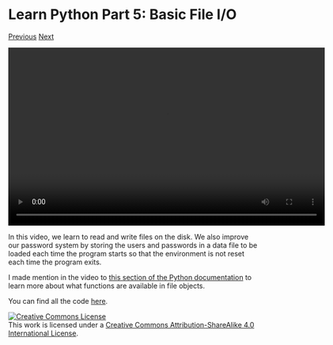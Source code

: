 <title>Learn Python Part 5: Basic File I/O - That GNU+Linux Guy</title>

Learn Python Part 5: Basic File I/O
===================================

[Previous](04.html) [Next](06.html)

<video src="/res/python-tutorials/pytut05.webm" width="640" height="360"
controls> Looks like your browser doesn't support WebM videos.  Please install
one which supports libre formats, such as Firefox.  </video>

In this video, we learn to read and write files on the disk. We also improve
our password system by storing the users and passwords in a data file to be
loaded each time the program starts so that the environment is not reset each
time the program exits.

I made mention in the video to [this section of the Python documentation][1] to
learn more about what functions are available in file objects.

You can find all the code [here](/res/python-tutorials/code/05.tar.gz).

<a rel="license" href="http://creativecommons.org/licenses/by-sa/4.0/"><img
alt="Creative Commons License" style="border-width:0"
src="https://i.creativecommons.org/l/by-sa/4.0/88x31.png" /></a><br />This work
is licensed under a <a rel="license"
href="http://creativecommons.org/licenses/by-sa/4.0/">Creative Commons
Attribution-ShareAlike 4.0 International License</a>.

[1]: https://docs.python.org/3/library/io.html#io.IOBase
